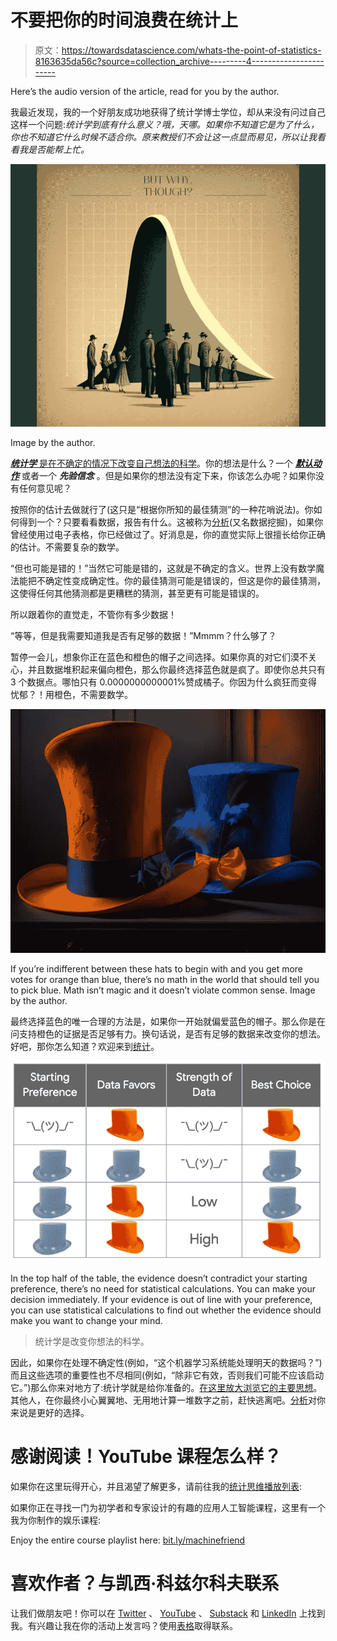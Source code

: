# 不要把你的时间浪费在统计上

> 原文：<https://towardsdatascience.com/whats-the-point-of-statistics-8163635da56c?source=collection_archive---------4----------------------->

Here’s the audio version of the article, read for you by the author.

我最近发现，我的一个好朋友成功地获得了统计学博士学位，却从来没有问过自己这样一个问题:*统计学到底有什么意义？哦，天哪。如果你不知道它是为了什么，你也不知道它什么时候不适合你。原来教授们不会让这一点显而易见，所以让我看看我是否能帮上忙。*

![](img/6d29327b60b0312407e7611359621956.png)

Image by the author.

[***统计学*** 是在不确定的情况下改变自己想法的科学](http://bit.ly/quaesita_statistics)。你的想法是什么？一个 [***默认动作***](http://bit.ly/quaesita_damnedlies) 或者一个 ***先验信念*** 。但是如果你的想法没有定下来，你该怎么办呢？如果你没有任何意见呢？

按照你的估计去做就行了(这只是“根据你所知的最佳猜测”的一种花哨说法)。你如何得到一个？只要看看数据，报告有什么。这被称为[分析](http://bit.ly/quaesita_datasci)(又名数据挖掘)，如果你曾经使用过电子表格，你已经做过了。好消息是，你的直觉实际上很擅长给你正确的估计。不需要复杂的数学。

“但也可能是错的！”当然它可能是错的，这就是不确定的含义。世界上没有数学魔法能把不确定性变成确定性。你的最佳猜测可能是错误的，但这是你的最佳猜测，这使得任何其他猜测都是更糟糕的猜测，甚至更有可能是错误的。

所以跟着你的直觉走，不管你有多少数据！

“等等，但是我需要知道我是否有足够的数据！”Mmmm？什么够了？

暂停一会儿，想象你正在蓝色和橙色的帽子之间选择。如果你真的对它们漠不关心，并且数据堆积起来偏向橙色，那么你最终选择蓝色就是疯了。即使你总共只有 3 个数据点。哪怕只有 0.0000000000001%赞成橘子。你因为什么疯狂而变得忧郁？！用橙色，不需要数学。

![](img/3bd9a9ffc4102f6b2ec2d6b47fe2dc60.png)

If you’re indifferent between these hats to begin with and you get more votes for orange than blue, there’s no math in the world that should tell you to pick blue. Math isn’t magic and it doesn’t violate common sense. Image by the author.

最终选择蓝色的唯一合理的方法是，如果你一开始就偏爱蓝色的帽子。那么你是在问支持橙色的证据是否足够有力。换句话说，是否有足够的数据来改变你的想法。好吧，那你怎么知道？欢迎来到[统计](http://bit.ly/quaesita_statistics)。

![](img/c648a33a90a73b4fb0cee4d91d5d6fb7.png)

In the top half of the table, the evidence doesn’t contradict your starting preference, there’s no need for statistical calculations. You can make your decision immediately. If your evidence is out of line with your preference, you can use statistical calculations to find out whether the evidence should make you want to change your mind.

> 统计学是改变你想法的科学。

因此，如果你在处理不确定性(例如，“这个机器学习系统能处理明天的数据吗？”)而且这些选项的重要性也不尽相同(例如，“除非它有效，否则我们可能不应该启动它。”)那么你来对地方了:统计学就是给你准备的。[在这里放大浏览它的主要思想](http://bit.ly/quaesita_statistics)。其他人，在你最终小心翼翼地、无用地计算一堆数字之前，赶快逃离吧。[分析](http://bit.ly/quaesita_hero)对你来说是更好的选择。

# 感谢阅读！YouTube 课程怎么样？

如果你在这里玩得开心，并且渴望了解更多，请前往我的[统计思维播放列表](http://bit.ly/statthinking):

如果你正在寻找一门为初学者和专家设计的有趣的应用人工智能课程，这里有一个我为你制作的娱乐课程:

Enjoy the entire course playlist here: [bit.ly/machinefriend](http://bit.ly/machinefriend)

# 喜欢作者？与凯西·科兹尔科夫联系

让我们做朋友吧！你可以在 [Twitter](https://twitter.com/quaesita) 、 [YouTube](https://www.youtube.com/channel/UCbOX--VOebPe-MMRkatFRxw) 、 [Substack](http://decision.substack.com) 和 [LinkedIn](https://www.linkedin.com/in/kozyrkov/) 上找到我。有兴趣让我在你的活动上发言吗？使用[表格](http://bit.ly/makecassietalk)取得联系。